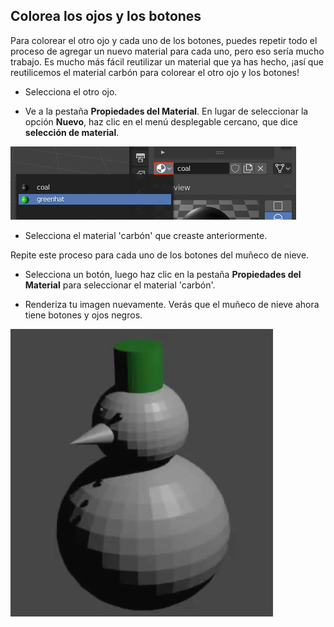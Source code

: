 ## Colorea los ojos y los botones

Para colorear el otro ojo y cada uno de los botones, puedes repetir todo el proceso de agregar un nuevo material para cada uno, pero eso sería mucho trabajo. Es mucho más fácil reutilizar un material que ya has hecho, ¡así que reutilicemos el material carbón para colorear el otro ojo y los botones!

+ Selecciona el otro ojo.

+ Ve a la pestaña **Propiedades del Material**. En lugar de seleccionar la opción **Nuevo**, haz clic en el menú desplegable cercano, que dice **selección de material**.

![Selecciona de nuevo el material](images/blender-sphere-material-reselect.png)

+ Selecciona el material 'carbón' que creaste anteriormente.

Repite este proceso para cada uno de los botones del muñeco de nieve.

+ Selecciona un botón, luego haz clic en la pestaña **Propiedades del Material** para seleccionar el material 'carbón'.

+ Renderiza tu imagen nuevamente. Verás que el muñeco de nieve ahora tiene botones y ojos negros.

![Muñeco de nieve con botones negros](images/blender-snowman-black-buttons.png)